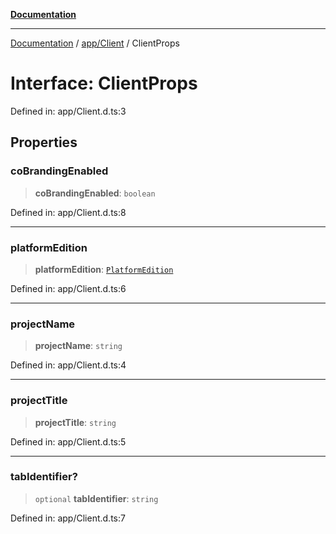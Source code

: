 [**Documentation**](../../../index.md)

***

[Documentation](../../../index.md) / [app/Client](../index.md) / ClientProps

# Interface: ClientProps

Defined in: app/Client.d.ts:3

## Properties

### coBrandingEnabled

> **coBrandingEnabled**: `boolean`

Defined in: app/Client.d.ts:8

***

### platformEdition

> **platformEdition**: [`PlatformEdition`](../../../stores/ClientStore/enumerations/PlatformEdition.md)

Defined in: app/Client.d.ts:6

***

### projectName

> **projectName**: `string`

Defined in: app/Client.d.ts:4

***

### projectTitle

> **projectTitle**: `string`

Defined in: app/Client.d.ts:5

***

### tabIdentifier?

> `optional` **tabIdentifier**: `string`

Defined in: app/Client.d.ts:7
